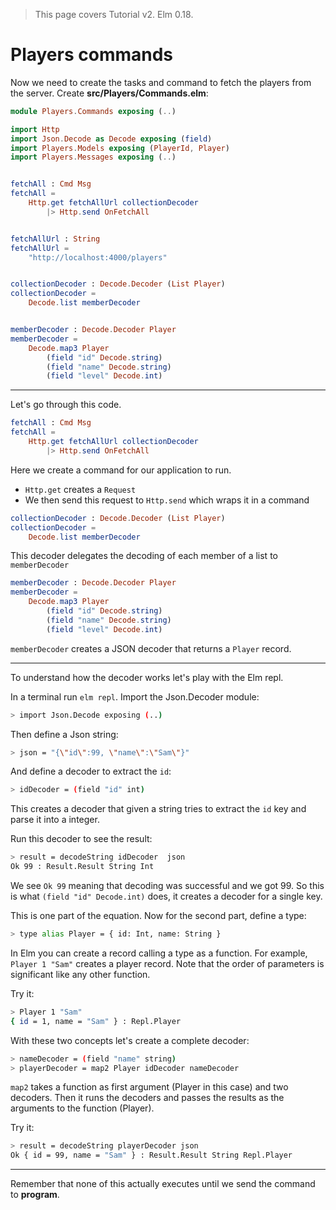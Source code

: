 > This page covers Tutorial v2. Elm 0.18.

# Players commands

Now we need to create the tasks and command to fetch the players from the server. Create __src/Players/Commands.elm__:

```elm
module Players.Commands exposing (..)

import Http
import Json.Decode as Decode exposing (field)
import Players.Models exposing (PlayerId, Player)
import Players.Messages exposing (..)


fetchAll : Cmd Msg
fetchAll =
    Http.get fetchAllUrl collectionDecoder
        |> Http.send OnFetchAll


fetchAllUrl : String
fetchAllUrl =
    "http://localhost:4000/players"


collectionDecoder : Decode.Decoder (List Player)
collectionDecoder =
    Decode.list memberDecoder


memberDecoder : Decode.Decoder Player
memberDecoder =
    Decode.map3 Player
        (field "id" Decode.string)
        (field "name" Decode.string)
        (field "level" Decode.int)
```
---

Let's go through this code.

```elm
fetchAll : Cmd Msg
fetchAll =
    Http.get fetchAllUrl collectionDecoder
        |> Http.send OnFetchAll
```

Here we create a command for our application to run.

- `Http.get` creates a `Request`
- We then send this request to `Http.send` which wraps it in a command

```elm
collectionDecoder : Decode.Decoder (List Player)
collectionDecoder =
    Decode.list memberDecoder
```

This decoder delegates the decoding of each member of a list to `memberDecoder`

```elm
memberDecoder : Decode.Decoder Player
memberDecoder =
    Decode.map3 Player
        (field "id" Decode.string)
        (field "name" Decode.string)
        (field "level" Decode.int)
```

`memberDecoder` creates a JSON decoder that returns a `Player` record.

---
To understand how the decoder works let's play with the Elm repl.

In a terminal run `elm repl`. Import the Json.Decoder module:

```bash
> import Json.Decode exposing (..)
```

Then define a Json string:

```bash
> json = "{\"id\":99, \"name\":\"Sam\"}"
```

And define a decoder to extract the `id`:

```bash
> idDecoder = (field "id" int)
```

This creates a decoder that given a string tries to extract the `id` key and parse it into a integer.

Run this decoder to see the result:

```bash
> result = decodeString idDecoder  json
Ok 99 : Result.Result String Int
```

We see `Ok 99` meaning that decoding was successful and we got 99. So this is what `(field "id" Decode.int)` does, it creates a decoder for a single key.

This is one part of the equation. Now for the second part, define a type:

```bash
> type alias Player = { id: Int, name: String }
```

In Elm you can create a record calling a type as a function. For example, `Player 1 "Sam"` creates a player record. Note that the order of parameters is significant like any other function.

Try it:

```bash
> Player 1 "Sam"
{ id = 1, name = "Sam" } : Repl.Player
```

With these two concepts let's create a complete decoder:

```bash
> nameDecoder = (field "name" string)
> playerDecoder = map2 Player idDecoder nameDecoder
```

`map2` takes a function as first argument (Player in this case) and two decoders. Then it runs the decoders and passes the results as the arguments to the function (Player).

Try it:
```bash
> result = decodeString playerDecoder json
Ok { id = 99, name = "Sam" } : Result.Result String Repl.Player
```

---

Remember that none of this actually executes until we send the command to __program__.

